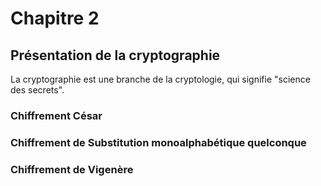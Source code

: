 # Chapitre 2

## Présentation de la cryptographie

La cryptographie est une branche de la cryptologie, qui signifie "science des secrets".

### Chiffrement César

### Chiffrement de Substitution monoalphabétique quelconque

### Chiffrement de Vigenère
